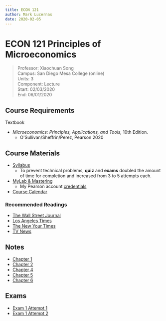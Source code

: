 ```yaml
---
title: ECON 121
author: Mark Lucernas
date: 2020-02-05
---
```


# ECON 121 Principles of Microeconomics
> Professor: Xiaochuan Song<br>
> Campus: San Diego Mesa College (online)<br>
> Units: 3<br>
> Component: Lecture<br>
> Start: 02/03/2020<br>
> End: 06/01/2020<br>

## Course Requirements

Textbook

  - _Microeconomics: Principles, Applications, and Tools,_ 10th Edition.
    * O'Sullivan/Sheffrin/Perez, Pearson 2020

## Course Materials

  - [Syllabus](file:../../../files/spring-2020/ECON-121/econ-121_syllabus.pdf)
    * To prevent technical problems, **quiz** and **exams** doubled the amount
      of time for completion and increased from 3 to 5 attempts each.
  - [MyLab & Mastering](https://portal.mypearson.com/course-home)
    * My Pearson account [credentials](vfile:../../../files/spring-2020/ECON-121/pearson_account.txt)
  - [Course Calendar](file:../../../files/spring-2020/ECON-121/calendar.pdf)

### Recommended Readings

  - [The Wall Street Journal](https://www.wsj.com/)
  - [Los Angeles Times](https://www.latimes.com/)
  - [The New Your Times](https://www.nytimes.com/)
  - [TV News](https://www.msn.com/)

## Notes

  - [Chapter 1](notes/ch-1)
  - [Chapter 2](notes/ch-2)
  - [Chapter 4](notes/ch-4)
  - [Chapter 5](notes/ch-5)
  - [Chapter 6](notes/ch-6)

## Exams

  - [Exam 1 Attempt 1](exams/exam-1_a1)
  - [Exam 1 Attempt 2](exams/exam-1_a2)
